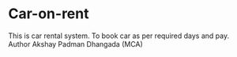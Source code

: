 # Car-on-rent
This is car rental system. To book car as per required days and pay.
</br>
Author Akshay Padman Dhangada (MCA)
